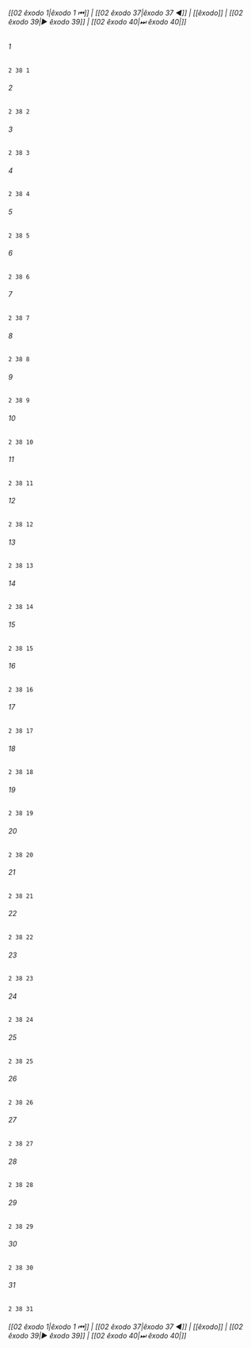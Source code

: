 
###### [[02 êxodo 1|êxodo 1 ⏮]] | [[02 êxodo 37|êxodo 37 ◀]] | [[êxodo]] | [[02 êxodo 39|▶ êxodo 39]] | [[02 êxodo 40|⏭ êxodo 40|]]

###### 1
``` verse
2 38 1 
```
###### 2
``` verse
2 38 2 
```
###### 3
``` verse
2 38 3 
```
###### 4
``` verse
2 38 4 
```
###### 5
``` verse
2 38 5 
```
###### 6
``` verse
2 38 6 
```
###### 7
``` verse
2 38 7 
```
###### 8
``` verse
2 38 8 
```
###### 9
``` verse
2 38 9 
```
###### 10
``` verse
2 38 10 
```
###### 11
``` verse
2 38 11 
```
###### 12
``` verse
2 38 12 
```
###### 13
``` verse
2 38 13 
```
###### 14
``` verse
2 38 14 
```
###### 15
``` verse
2 38 15 
```
###### 16
``` verse
2 38 16 
```
###### 17
``` verse
2 38 17 
```
###### 18
``` verse
2 38 18 
```
###### 19
``` verse
2 38 19 
```
###### 20
``` verse
2 38 20 
```
###### 21
``` verse
2 38 21 
```
###### 22
``` verse
2 38 22 
```
###### 23
``` verse
2 38 23 
```
###### 24
``` verse
2 38 24 
```
###### 25
``` verse
2 38 25 
```
###### 26
``` verse
2 38 26 
```
###### 27
``` verse
2 38 27 
```
###### 28
``` verse
2 38 28 
```
###### 29
``` verse
2 38 29 
```
###### 30
``` verse
2 38 30 
```
###### 31
``` verse
2 38 31 
```

###### [[02 êxodo 1|êxodo 1 ⏮]] | [[02 êxodo 37|êxodo 37 ◀]] | [[êxodo]] | [[02 êxodo 39|▶ êxodo 39]] | [[02 êxodo 40|⏭ êxodo 40|]]

